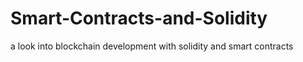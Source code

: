# Smart-Contracts-and-Solidity
a look into blockchain development with solidity and smart contracts

